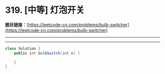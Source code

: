 # 319. [中等] 灯泡开关

**题目链接：**[https://leetcode-cn.com/problems/bulb-switcher](https://leetcode-cn.com/problems/bulb-switcher)

---

<Cards card="leetcode_319_bulb-switcher"></Cards>

---

```java
class Solution {
    public int bulbSwitch(int n) {
        
    }
}
```